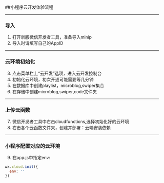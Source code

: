 ##小程序云开发体验流程
***
### 导入
1. 打开新版微信开发者工具，准备导入minip
2. 导入时请填写自己的AppID
***
### 云环境初始化
3. 点击菜单栏上“云开发”选项，进入云开发控制台
4. 初始化云环境，初次开通可能需要等几分钟
5. 在数据库中创建playlist，microblog,swiper集合
6. 在存储中创建microblog,swiper,code文件夹
***
### 上传云函数
7. 微信开发者工具中右击cloudfunctions,选择初始化好的云环境
8. 右击各个云函数文件夹，创建并部署：云端安装依赖
***
### 小程序配置对应的云环境
9.  在app.js中指定env:
``` js
wx.cloud.init({
  env: ''
})
```
